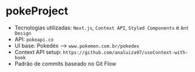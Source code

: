 # pokeProject

- Tecnologias utilizadas: `Next.js`, `Context API`, `Styled Components` e `Ant Design` </br>
- API: `pokeapi.co` </br>
- UI base: Pokedéx --> `www.pokemon.com.br/pokedex` </br>
- Context API setup: `https://github.com/analuiza97/useContext-with-hook` </br>
- Padrão de commits baseado no Git Flow </br>
